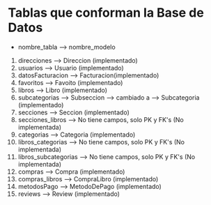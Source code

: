 # Tablas que conforman la Base de Datos

- nombre_tabla  --> nombre_modelo

1. direcciones --> Direccion (implementado)
2. usuarios --> Usuario (implementado)
3. datosFacturacion --> Facturacion(implementado)
4. favoritos --> Favoito (implementado)
5. libros --> Libro (implementado)
6. subcategorias --> Subseccion --> cambiado a --> Subcategoria (implementado)
7. secciones --> Seccion (implementado)
8. secciones_libros --> No tiene campos, solo PK y FK's (No implementada)
9. categorias --> Categoria (implementado)
10. libros_categorias --> No tiene campos, solo PK y FK's (No implementada)
11. libros_subcategorias --> No tiene campos, solo PK y FK's (No implementada)
12. compras --> Compra (implementado)
13. compras_libros --> CompraLibro (implementado)
14. metodosPago --> MetodoDePago (implementado)
15. reviews --> Review (implementado)
